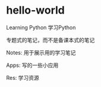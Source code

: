 # hello-world
Learning Python
学习Python

专题式的笔记，而不是备课本式的笔记

Notes: 用于展示用的学习笔记

Apps: 写的一些小应用

Res: 学习资源